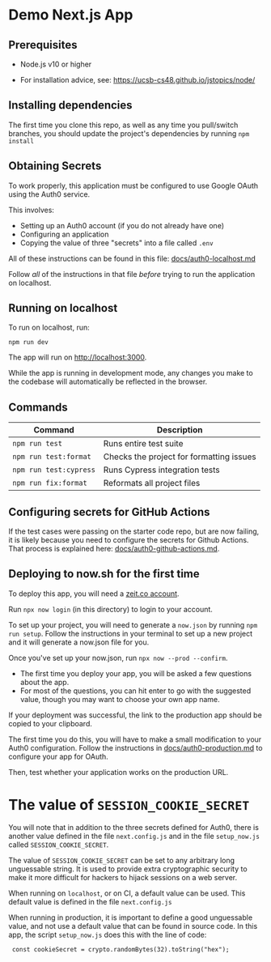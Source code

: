 # Demo Next.js App

## Prerequisites

- Node.js v10 or higher

- For installation advice, see: <https://ucsb-cs48.github.io/jstopics/node/>

## Installing dependencies

The first time you clone this repo, as well as any time you pull/switch branches, you should update the project's
dependencies by running `npm install`

## Obtaining Secrets

To work properly, this application must be configured to use Google OAuth
using the Auth0 service.

This involves:

- Setting up an Auth0 account (if you do not already have one)
- Configuring an application
- Copying the value of three "secrets" into a file called `.env`

All of these instructions can be found in this file:
[docs/auth0-localhost.md](docs/auth0-localhost.md)

Follow _all_ of the instructions in that file _before_ trying to
run the application on localhost.

## Running on localhost

To run on localhost, run:

```
npm run dev
```

The app will run on <http://localhost:3000>.

While the app is running in development mode, any changes you make to
the codebase will automatically be reflected in the browser.

## Commands

| Command                | Description                              |
| ---------------------- | ---------------------------------------- |
| `npm run test`         | Runs entire test suite                   |
| `npm run test:format`  | Checks the project for formatting issues |
| `npm run test:cypress` | Runs Cypress integration tests           |
| `npm run fix:format`   | Reformats all project files              |

## Configuring secrets for GitHub Actions

If the test cases were passing on the starter code repo, but are now
failing, it is likely because you need to configure the secrets
for Github Actions. That process is explained here: [docs/auth0-github-actions.md](./docs/auth0-github-actions.md).

## Deploying to now.sh for the first time

To deploy this app, you will need a [zeit.co account](https://zeit.co/signup).

Run `npx now login` (in this directory) to login to your account.

To set up your project, you will need to generate a `now.json` by
running `npm run setup`. Follow the instructions in your terminal to
set up a new project and it will generate a now.json file for you.

Once you've set up your now.json, run `npx now --prod --confirm`.

- The first time you deploy your app, you will be asked a few
  questions about the app.
- For most of the questions, you can hit enter to go with the suggested value,
  though you may want to choose your own app name.

If your deployment was successful, the link to the production app
should be copied to your clipboard.

The first time you do this, you will have to make a small modification
to your Auth0 configuration. Follow the instructions in
[docs/auth0-production.md](./docs/auth0-production.md) to configure your
app for OAuth.

Then, test whether your application works on the production URL.

# The value of `SESSION_COOKIE_SECRET`

You will note that in addition to the three secrets defined for Auth0,
there is another value defined in the file `next.config.js` and in the
file `setup_now.js` called `SESSION_COOKIE_SECRET`.

The value of `SESSION_COOKIE_SECRET` can be set to any arbitrary long
unguessable string. It is used to provide extra cryptographic security
to make it more difficult for hackers to hijack sessions on a web server.

When running on `localhost`, or on CI, a default value can be used.
This default value is defined in the file `next.config.js`

When running in production, it is important to define a good
unguessable value, and not use a default value that can be found
in source code. In this app, the script `setup_now.js` does
this with the line of code:

```
 const cookieSecret = crypto.randomBytes(32).toString("hex");
```
